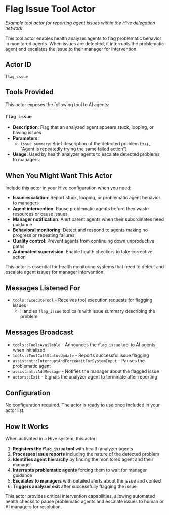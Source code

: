 # Flag Issue Tool Actor

*Example tool actor for reporting agent issues within the Hive delegation network*

This tool actor enables health analyzer agents to flag problematic behavior in monitored agents. When issues are detected, it interrupts the problematic agent and escalates the issue to their manager for intervention.

## Actor ID
`flag_issue`

## Tools Provided

This actor exposes the following tool to AI agents:

### `flag_issue`
- **Description**: Flag that an analyzed agent appears stuck, looping, or having issues
- **Parameters**:
  - `issue_summary`: Brief description of the detected problem (e.g., "Agent is repeatedly trying the same failed action")
- **Usage**: Used by health analyzer agents to escalate detected problems to managers

## When You Might Want This Actor

Include this actor in your Hive configuration when you need:

- **Issue escalation**: Report stuck, looping, or problematic agent behavior to managers
- **Agent intervention**: Pause problematic agents before they waste resources or cause issues
- **Manager notification**: Alert parent agents when their subordinates need guidance
- **Behavioral monitoring**: Detect and respond to agents making no progress or repeating failures
- **Quality control**: Prevent agents from continuing down unproductive paths
- **Automated supervision**: Enable health checkers to take corrective action

This actor is essential for health monitoring systems that need to detect and escalate agent issues for manager intervention.

## Messages Listened For

- `tools::ExecuteTool` - Receives tool execution requests for flagging issues
  - Handles `flag_issue` tool calls with issue summary describing the problem

## Messages Broadcast

- `tools::ToolsAvailable` - Announces the `flag_issue` tool to AI agents when initialized
- `tools::ToolCallStatusUpdate` - Reports successful issue flagging
- `assistant::InterruptAndForceWaitForSystemInput` - Pauses the problematic agent
- `assistant::AddMessage` - Notifies the manager about the flagged issue
- `actors::Exit` - Signals the analyzer agent to terminate after reporting

## Configuration

No configuration required. The actor is ready to use once included in your actor list.

## How It Works

When activated in a Hive system, this actor:

1. **Registers the `flag_issue` tool** with health analyzer agents
2. **Processes issue reports** including the nature of the detected problem
3. **Identifies agent hierarchy** by finding the monitored agent and their manager
4. **Interrupts problematic agents** forcing them to wait for manager guidance
5. **Escalates to managers** with detailed alerts about the issue and context
6. **Triggers analyzer exit** after successfully flagging the issue

This actor provides critical intervention capabilities, allowing automated health checks to pause problematic agents and escalate issues to human or AI managers for resolution.